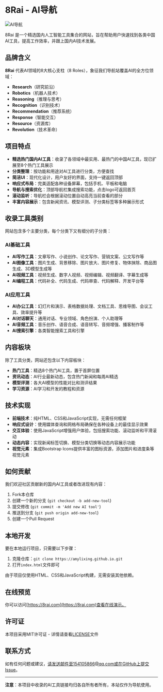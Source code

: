 # 8Rai - AI导航

![AI导航](img/preview.png)

8Rai 是一个精选国内人工智能工具集合的网站，旨在帮助用户快速找到各类中国AI工具，提高工作效率，并跟上国内AI技术发展。

## 品牌含义

**8Rai** 代表AI领域的8大核心支柱（8 Roles），象征我们导航站覆盖AI的全方位领域：

- **Research**（研究前沿）
- **Robotics**（机器人技术）
- **Reasoning**（推理与思考）
- **Recognition**（识别技术）
- **Recommendation**（推荐系统）
- **Response**（智能交互）
- **Resource**（资源库）
- **Revolution**（技术革命）

## 项目特点

- **精选热门国内AI工具**：收录了各领域中最实用、最热门的中国AI工具，现已扩展至8个热门工具展示
- **分类整理**：按功能和用途对AI工具进行分类，方便查找
- **简洁UI**：现代化设计，用户友好的界面，支持一键返回顶部
- **响应式布局**：完美适配各种设备屏幕，包括手机、平板和电脑
- **导航与搜索优化**：顶部导航栏集成搜索功能，点击logo可返回首页
- **滚动监听**：导航栏会根据滚动位置自动高亮当前查看的部分
- **丰富内容展示**：包含新闻资讯、模型评测、子分类标签等多种展示形式

## 收录工具类别

网站包含多个主要分类，每个分类下又有细分的子分类：

### AI基础工具
- **AI写作工具**：文章写作、小说创作、论文写作、营销文案、公文写作等
- **AI图像工具**：图片生成、背景移除、图片放大、图片修复、物体抹除、商品图生成、3D模型生成等
- **AI视频工具**：视频生成、数字人视频、视频编辑、视频翻译、字幕生成等
- **AI编程工具**：代码补全、代码生成、代码审查、代码解释、开发平台等

### AI应用工具
- **AI办公工具**：幻灯片和演示、表格数据处理、文档工具、思维导图、会议工具、效率提升等
- **AI对话聊天**：通用对话、专业领域、角色扮演、个人助理等
- **AI音频工具**：音乐创作、语音合成、语音转写、音频增强、播客制作等
- **AI搜索引擎**：各类智能搜索工具和引擎

## 内容板块

除了工具分类，网站还包含以下内容板块：

- **热门工具**：精选8个热门AI工具，置于首屏位置
- **资讯动态**：AI行业最新动态，包含热门新闻和每周AI精选
- **模型评测**：各大AI模型的性能对比和测评结果
- **学习资源**：AI学习和开发的教程和资源

## 技术实现

- **前端技术**：纯HTML、CSS和JavaScript实现，无需任何框架
- **响应式设计**：使用媒体查询和网格布局确保在各种设备上的最佳显示效果
- **交互体验**：使用JavaScript增强用户体验，包括搜索功能、滚动监听和平滑滚动
- **动态内容**：实现新闻标签切换、模型分类切换等动态内容展示功能
- **视觉元素**：集成Bootstrap Icons提供丰富的图标资源，添加图片和进度条等视觉元素

## 如何贡献

我们欢迎社区贡献新的国内AI工具或者改进现有内容：

1. Fork本仓库
2. 创建一个新的分支 (`git checkout -b add-new-tool`)
3. 提交修改 (`git commit -m 'Add new AI tool'`)
4. 推送到分支 (`git push origin add-new-tool`)
5. 创建一个Pull Request

## 本地开发

要在本地运行项目，只需要以下步骤：

1. 克隆仓库：`git clone https://amylixing.github.io.git`
2. 打开`index.html`文件即可

由于项目仅使用HTML、CSS和JavaScript构建，无需安装其他依赖。

## 在线预览

你可以访问[https://8rai.com](https://8rai.com)查看在线演示。

## 许可证

本项目采用MIT许可证 - 详情请查看[LICENSE](LICENSE)文件

## 联系方式

如有任何问题或建议，请发送邮件至154105866@qq.com或在GitHub上提交Issue。

---

**注意**：本项目中收录的AI工具链接均归各自所有者所有，本站仅作为导航使用。 